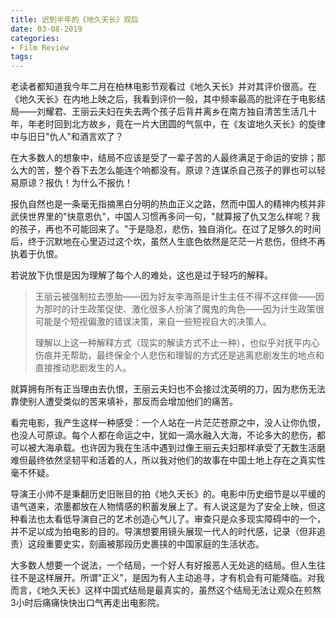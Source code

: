 ```yaml
---
title: 迟到半年的《地久天长》观后
date: 03-08-2019
categories: 
- Film Review
tags: 
---
```


老读者都知道我今年二月在柏林电影节观看过《地久天长》并对其评价很高。在《地久天长》在内地上映之后，我看到评价一般，其中频率最高的批评在于电影结局——刘耀君、王丽云夫妇在失去两个孩子后背井离乡在南方独自清苦生活几十年，年老时回到北方故乡，竟在一片大团圆的气氛中，在《友谊地久天长》的旋律中与旧日"仇人"和酒言欢了？

在大多数人的想象中，结局不应该是受了一辈子苦的人最终满足于命运的安排；那么大的苦，整个吞下去怎么能连个响都没有。原谅？连谋杀自己孩子的罪也可以轻易原谅？报仇！为什么不报仇！

报仇自然也是一条毫无指摘黑白分明的热血正义之路，然而中国人的精神内核并非武侠世界里的"快意恩仇"，中国人习惯再多问一句，"就算报了仇又怎么样呢？我的孩子，再也不可能回来了。"于是隐忍，悲伤，独自消化。在过了足够久的时间后，终于沉默地在心里迈过这个坎，虽然人生底色依然是茫茫一片悲伤，但终不再执着于仇恨。

若说放下仇恨是因为理解了每个人的难处，这也是过于轻巧的解释。

> 王丽云被强制拉去堕胎——因为好友李海燕是计生主任不得不这样做——因为那时的计生政策促使、激化很多人扮演了魔鬼的角色——因为计生政策很可能是个短视偏激的错误决策，来自一些短视自大的决策人。
>
> 理解以上这一种解释方式（现实的解读方式不止一种），也似乎对抚平内心伤痕并无帮助，最终保全个人悲伤和理智的方式还是逃离悲剧发生的地点和直接推动悲剧发生的人。

就算拥有所有正当理由去仇恨，王丽云夫妇也不会接过沈英明的刀，因为悲伤无法靠使别人遭受类似的苦来填补，那反而会增加他们的痛苦。



看完电影，我产生这样一种感受：一个人站在一片茫茫苍原之中，没人让你仇恨，也没人可原谅。每个人都在命运之中，犹如一滴水融入大海，不论多大的悲伤，都可以被大海承载。也许因为我在生活中遇到过像王丽云夫妇那样承受了无数生活磨难但最终依然坚韧平和活着的人，所以我对他们的故事在中国土地上存在之真实性毫不怀疑。



导演王小帅不是秉翻历史旧账目的拍《地久天长》的。电影中历史细节是以平缓的语气道来，浓墨都放在人物情感的积蓄发展上了。有人说这是为了安全上映，但这种看法也太看低导演自己的艺术创造心气儿了。审查只是众多现实障碍中的一个，并不足以成为拍电影的目的。导演想要用镜头展现一代人的时代感，记录（但非追责）这段重要史实，刻画被那段历史裹挟的中国家庭的生活状态。

大多数人想要一个说法，一个结局，一个好人有好报恶人无处逃的结局。但人生往往不是这样展开。所谓"正义”，是因为有人主动追寻，才有机会有可能降临。对我而言，《地久天长》这样中国式结局是最真实的，虽然这个结局无法让观众在煎熬3小时后痛痛快快出口气再走出电影院。

